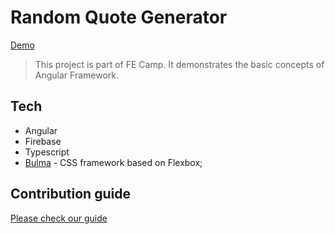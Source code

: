 # Random Quote Generator

[Demo](https://quote-generator-iliataboo.herokuapp.com/)

>This project is part of FE Camp. It demonstrates the basic concepts of Angular Framework.

## Tech

* Angular
* Firebase
* Typescript
* [Bulma](https://bulma.io/) - CSS framework based on Flexbox;

## Contribution guide

[Please check our guide](contributing.md)
